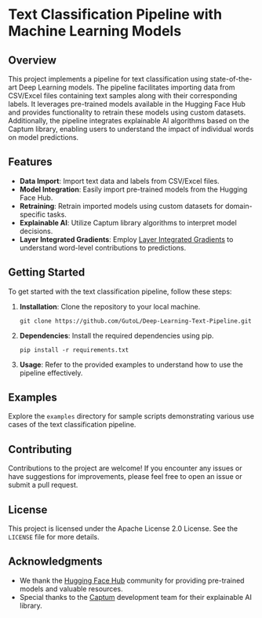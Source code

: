 # Text Classification Pipeline with Machine Learning Models

## Overview

This project implements a pipeline for text classification using state-of-the-art Deep Learning models. The pipeline facilitates importing data from CSV/Excel files containing text samples along with their corresponding labels. It leverages pre-trained models available in the Hugging Face Hub and provides functionality to retrain these models using custom datasets. Additionally, the pipeline integrates explainable AI algorithms based on the Captum library, enabling users to understand the impact of individual words on model predictions.

## Features

- **Data Import**: Import text data and labels from CSV/Excel files.
- **Model Integration**: Easily import pre-trained models from the Hugging Face Hub.
- **Retraining**: Retrain imported models using custom datasets for domain-specific tasks.
- **Explainable AI**: Utilize Captum library algorithms to interpret model decisions.
- **Layer Integrated Gradients**: Employ [Layer Integrated Gradients](https://medium.com/@kevinkhang2909/xai-use-captum-to-deep-dive-sentiment-analysis-86b46bff092b) to understand word-level contributions to predictions.

## Getting Started

To get started with the text classification pipeline, follow these steps:

1. **Installation**: Clone the repository to your local machine.

    ```
    git clone https://github.com/GutoL/Deep-Learning-Text-Pipeline.git
    ```

2. **Dependencies**: Install the required dependencies using pip.

    ```
    pip install -r requirements.txt
    ```

3. **Usage**: Refer to the provided examples to understand how to use the pipeline effectively.

## Examples

Explore the `examples` directory for sample scripts demonstrating various use cases of the text classification pipeline.

## Contributing

Contributions to the project are welcome! If you encounter any issues or have suggestions for improvements, please feel free to open an issue or submit a pull request.

## License

This project is licensed under the Apache License 2.0 License. See the `LICENSE` file for more details.

## Acknowledgments

- We thank the [Hugging Face Hub](https://huggingface.co/docs/hub/index) community for providing pre-trained models and valuable resources.
- Special thanks to the [Captum](https://github.com/pytorch/captum) development team for their explainable AI library.
